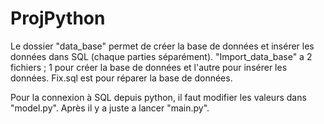 # ProjPython

Le dossier "data_base" permet de créer la base de données et insérer les données dans SQL (chaque parties séparément). "Import_data_base" a 2 fichiers ; 1 pour créer la base de données et l'autre pour insérer les données.  Fix.sql est pour réparer la base de données.


Pour la connexion à SQL depuis python, il faut modifier les valeurs dans "model.py". Après il y a juste a lancer "main.py".